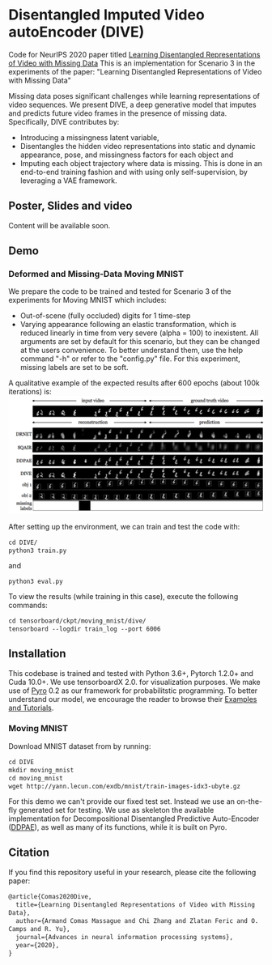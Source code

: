 # Disentangled Imputed Video autoEncoder (DIVE)

Code for NeurIPS 2020 paper titled [Learning Disentangled Representations of Video with Missing Data](https://arxiv.org/abs/2006.13391)
This is an implementation for Scenario 3 in the experiments of the paper:
"Learning Disentangled Representations of Video with Missing Data"


Missing data poses significant challenges while learning representations of video sequences.
We present DIVE, a deep generative model that imputes and predicts future video frames in the presence of missing data.
Specifically, DIVE contributes by:
- Introducing a missingness latent variable,
- Disentangles the hidden video representations into static and dynamic appearance, pose, and missingness factors for each object and
- Imputing each object trajectory where data is missing.
This is done in an end-to-end training fashion and with using only self-supervision, by leveraging a VAE framework.

## Poster, Slides and video
Content will be available soon.

## Demo

### Deformed and Missing-Data Moving MNIST

We prepare the code to be trained and tested for Scenario 3 of the experiments for Moving MNIST which includes:
- Out-of-scene (fully occluded) digits for 1 time-step
- Varying appearance following an elastic transformation, which is reduced linearly in time from very severe (alpha = 100) to inexistent.
All arguments are set by default for this scenario, but they can be changed at the users convenience. To better understand them, use the help command "-h" or refer to the "config.py" file.
For this experiment, missing labels are set to be soft.

A qualitative example of the expected results after 600 epochs (about 100k iterations) is:
<img src="example_image_varying_MNIST.png" width="800px"/>

After setting up the environment, we can train and test the code with:
```
cd DIVE/
python3 train.py
```
and
```
python3 eval.py
```
To view the results (while training in this case), execute the following commands:
```
cd tensorboard/ckpt/moving_mnist/dive/
tensorboard --logdir train_log --port 6006
```

## Installation
This codebase is trained and tested with Python 3.6+, Pytorch 1.2.0+ and Cuda 10.0+. We use tensorboardX 2.0. for visualization purposes.
We make use of [Pyro](http://pyro.ai/) 0.2 as our framework for probabilitstic programming. To better understand our model, we encourage the reader to browse their [Examples and Tutorials](https://pyro.ai/examples/).

### Moving MNIST
Download MNIST dataset from by running:
```
cd DIVE
mkdir moving_mnist
cd moving_mnist
wget http://yann.lecun.com/exdb/mnist/train-images-idx3-ubyte.gz
```
For this demo we can't provide our fixed test set. Instead we use an on-the-fly generated set for testing.
We use as skeleton the available implementation for Decompositional Disentangled Predictive Auto-Encoder ([DDPAE](https://github.com/jthsieh/DDPAE-video-prediction)), as well as many of its functions, while it is built on Pyro.

## Citation

If you find this repository useful in your research, please cite the following paper:
```
@article{Comas2020Dive,
  title={Learning Disentangled Representations of Video with Missing Data},
  author={Armand Comas Massague and Chi Zhang and Zlatan Feric and O. Camps and R. Yu},
  journal={Advances in neural information processing systems},
  year={2020},
}